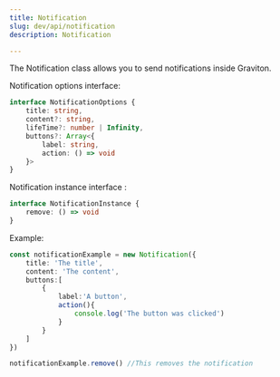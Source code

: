 ```yaml
---
title: Notification
slug: dev/api/notification
description: Notification

---
```


The Notification class allows you to send notifications inside Graviton.

Notification options interface: 

```ts
interface NotificationOptions {
	title: string,
	content?: string,
	lifeTime?: number | Infinity,
	buttons?: Array<{ 
		label: string, 
		action: () => void 
	}>
}
```

Notification instance interface :
```ts
interface NotificationInstance {
	remove: () => void
}
```


Example:
```ts
const notificationExample = new Notification({
	title: 'The title',
	content: 'The content',
	buttons:[
		{
			label:'A button',
			action(){
				console.log('The button was clicked')
			}
		}
	]
})

notificationExample.remove() //This removes the notification
```